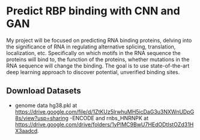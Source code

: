 # Predict RBP binding with CNN and GAN

My project will be focused on predicting RNA binding proteins, delving into the significance of RNA in regulating alternative splicing, translation, localization, etc. Specifically on which motifs in the RNA sequence the proteins will bind to, the function of the proteins, whether mutations in the RNA sequence will change the binding. The goal is to use state-of-the-art deep learning approach to discover potential, unverified binding sites. 

## Download Datasets
- genome data hg38.pkl at https://drive.google.com/file/d/1ZtKUz5lrwhuMH5icDaG3u3NXWnUDpG8s/view?usp=sharing
   -ENCODE and rnbs_HNRNPK at https://drive.google.com/drive/folders/1yPlMC9BwU7HEdODtIstOZd31HX3aadcd. 
